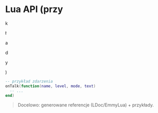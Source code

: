 # Lua API (przy

k

ł

a

d

y

)

```lua
-- przykład zdarzenia
onTalk(function(name, level, mode, text)
  -- ...
end)

```

> Docelowo: generowane referencje (LDoc/EmmyLua) + przykłady.
